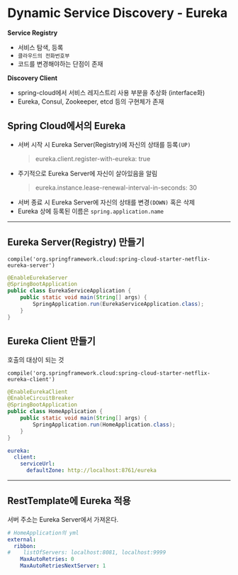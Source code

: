 # Dynamic Service Discovery - Eureka
**Service Registry**
* 서비스 탐색, 등록
* ```클라우드의 전화번호부```
* 코드를 변경해야하는 단점이 존재

**Discovery Client**
* spring-cloud에서 서비스 레지스트리 사용 부분을 추상화 (interface화)
* Eureka, Consul, Zookeeper, etcd 등의 구현체가 존재

## Spring Cloud에서의 Eureka
* 서버 시작 시 Eureka Server(Registry)에 자신의 상태를 등록```(UP)```
    > eureka.client.register-with-eureka: true
* 주기적으로 Eureka Server에 자신이 살아있음을 알림
    > eureka.instance.lease-renewal-interval-in-seconds: 30
* 서버 종료 시 Eureka Server에 자신의 상태를 변경```(DOWN)``` 혹은 삭제
* Eureka 상에 등록된 이름은 ```spring.application.name```

---

## Eureka Server(Registry) 만들기
```
compile('org.springframework.cloud:spring-cloud-starter-netflix-eureka-server')
```
```java
@EnableEurekaServer
@SpringBootApplication
public class EurekaServiceApplication {
    public static void main(String[] args) {
        SpringApplication.run(EurekaServiceApplication.class);
    }
}
```

## Eureka Client 만들기
호출의 대상이 되는 것
```
compile('org.springframework.cloud:spring-cloud-starter-netflix-eureka-client')
```
```java
@EnableEurekaClient
@EnableCircuitBreaker
@SpringBootApplication
public class HomeApplication {
    public static void main(String[] args) {
        SpringApplication.run(HomeApplication.class);
    }
}
```
```yaml
eureka:
  client:
    serviceUrl:
      defaultZone: http://localhost:8761/eureka
```

---

## RestTemplate에 Eureka 적용
서버 주소는 Eureka Server에서 가져온다.
```yaml
# HomeApplication의 yml
external:
  ribbon:
#    listOfServers: localhost:8081, localhost:9999
    MaxAutoRetries: 0
    MaxAutoRetriesNextServer: 1
```

